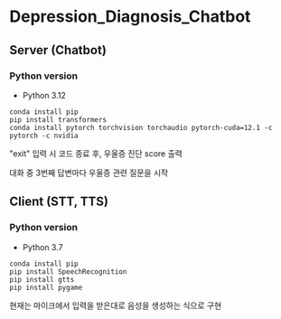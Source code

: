 # Depression_Diagnosis_Chatbot

## Server (Chatbot)
### Python version
* Python 3.12
  
```
conda install pip
pip install transformers
conda install pytorch torchvision torchaudio pytorch-cuda=12.1 -c pytorch -c nvidia

```

"exit" 입력 시 코드 종료 후, 우울증 진단 score 출력

대화 중 3번째 답변마다 우울증 관련 질문을 시작


## Client (STT, TTS)
### Python version
* Python 3.7

```
conda install pip
pip install SpeechRecognition
pip install gtts
pip install pygame

```

현재는 마이크에서 입력을 받은대로 음성을 생성하는 식으로 구현
